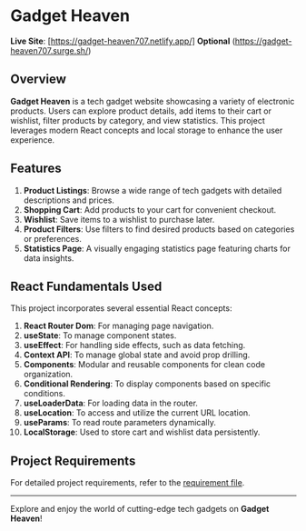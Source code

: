 # Gadget Heaven

**Live Site**: [https://gadget-heaven707.netlify.app/]
**Optional** (https://gadget-heaven707.surge.sh/)


## Overview

**Gadget Heaven** is a tech gadget website showcasing a variety of electronic products. Users can explore product details, add items to their cart or wishlist, filter products by category, and view statistics. This project leverages modern React concepts and local storage to enhance the user experience.

## Features

1. **Product Listings**: Browse a wide range of tech gadgets with detailed descriptions and prices.
2. **Shopping Cart**: Add products to your cart for convenient checkout.
3. **Wishlist**: Save items to a wishlist to purchase later.
4. **Product Filters**: Use filters to find desired products based on categories or preferences.
5. **Statistics Page**: A visually engaging statistics page featuring charts for data insights.

## React Fundamentals Used

This project incorporates several essential React concepts:

1. **React Router Dom**: For managing page navigation.
2. **useState**: To manage component states.
3. **useEffect**: For handling side effects, such as data fetching.
4. **Context API**: To manage global state and avoid prop drilling.
5. **Components**: Modular and reusable components for clean code organization.
6. **Conditional Rendering**: To display components based on specific conditions.
7. **useLoaderData**: For loading data in the router.
8. **useLocation**: To access and utilize the current URL location.
9. **useParams**: To read route parameters dynamically.
10. **LocalStorage**: Used to store cart and wishlist data persistently.

## Project Requirements

For detailed project requirements, refer to the [requirement file](https://github.com/ProgrammingHero1/B10-A8-gadget-heaven/blob/main/Batch-10_Assignment-08.pdf).

---

Explore and enjoy the world of cutting-edge tech gadgets on **Gadget Heaven**!
